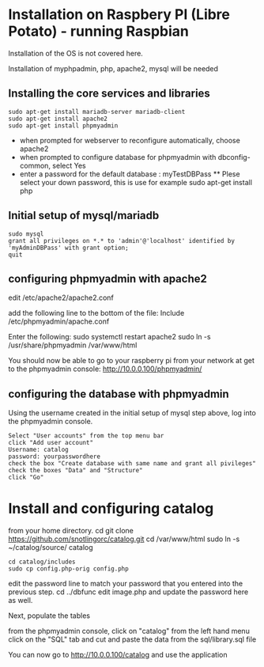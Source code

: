 # Installation on Raspbery PI (Libre Potato) - running Raspbian

Installation of the OS is not covered here.

Installation of myphpadmin, php, apache2, mysql will be needed

## Installing the core services and libraries
    sudo apt-get install mariadb-server mariadb-client
    sudo apt-get install apache2
    sudo apt-get install phpmyadmin
* when prompted for webserver to reconfigure automatically, choose apache2 
* when prompted to configure database for phpmyadmin with dbconfig-common, select Yes
* enter a password for the default database :  myTestDBPass     ** Plese select your down password, this is use for example
    sudo apt-get install php

## Initial setup of mysql/mariadb
    sudo mysql
    grant all privileges on *.* to 'admin'@'localhost' identified by 'myAdminDBPass' with grant option;
    quit

## configuring phpmyadmin with apache2
edit /etc/apache2/apache2.conf

add the following line to the bottom of the file:
    Include /etc/phpmyadmin/apache.conf

Enter the following:
    sudo systemctl restart apache2
    sudo ln -s /usr/share/phpmyadmin /var/www/html

You should now be able to go to your raspberry pi from your network at get to the phpmyadmin console: 
http://10.0.0.100/phpmyadmin/

## configuring the database with phpmyadmin
Using the username created in the initial setup of mysql step above, log into the phpmyadmin console.

    Select "User accounts" from the top menu bar
    click "Add user account"
    Username: catalog
    password: yourpasswordhere
    check the box "Create database with same name and grant all pivileges"
    check the boxes "Data" and "Structure"
    click "Go"

# Install and configuring catalog
from your home directory.
    cd
    git clone https://github.com/snotlingorc/catalog.git
    cd /var/www/html
    sudo ln -s ~/catalog/source/ catalog

    cd catalog/includes
    sudo cp config.php-orig config.php
edit the password line to match your password that you entered into the previous step.
    cd ../dbfunc
edit image.php and update the password here as well.

Next, populate the tables

from the phpmyadmin console, click on "catalog" from the left hand menu
click on the "SQL" tab and cut and paste the data from the sql/library.sql file

You can now go to http://10.0.0.100/catalog and use the application


